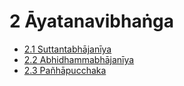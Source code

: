 # 2 Āyatanavibhaṅga

* [2.1 Suttantabhājanīya](2/2.1.md)
* [2.2 Abhidhammabhājanīya](2/2.2.md)
* [2.3 Pañhāpucchaka](2/2.3.md)
